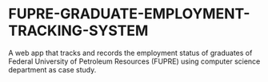 # FUPRE-GRADUATE-EMPLOYMENT-TRACKING-SYSTEM
A web app that tracks and records the employment status of graduates of Federal University of Petroleum Resources (FUPRE) using computer science department as case study.
